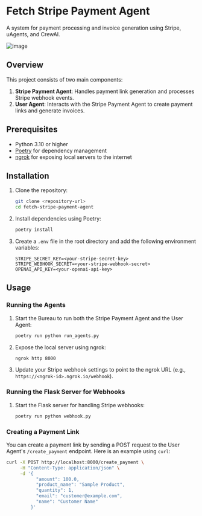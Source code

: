 # Fetch Stripe Payment Agent

A system for payment processing and invoice generation using Stripe, uAgents, and CrewAI.

![image](https://github.com/user-attachments/assets/10574242-3260-4113-9b2a-9c7b314bb7c4)


## Overview

This project consists of two main components:
1. **Stripe Payment Agent**: Handles payment link generation and processes Stripe webhook events.
2. **User Agent**: Interacts with the Stripe Payment Agent to create payment links and generate invoices.

## Prerequisites

- Python 3.10 or higher
- [Poetry](https://python-poetry.org/) for dependency management
- [ngrok](https://ngrok.com/) for exposing local servers to the internet

## Installation

1. Clone the repository:
    ```sh
    git clone <repository-url>
    cd fetch-stripe-payment-agent
    ```

2. Install dependencies using Poetry:
    ```sh
    poetry install
    ```

3. Create a `.env` file in the root directory and add the following environment variables:
    ```env
    STRIPE_SECRET_KEY=<your-stripe-secret-key>
    STRIPE_WEBHOOK_SECRET=<your-stripe-webhook-secret>
    OPENAI_API_KEY=<your-openai-api-key>
    ```

## Usage

### Running the Agents

1. Start the Bureau to run both the Stripe Payment Agent and the User Agent:
    ```sh
    poetry run python run_agents.py
    ```

2. Expose the local server using ngrok:
    ```sh
    ngrok http 8000
    ```

3. Update your Stripe webhook settings to point to the ngrok URL (e.g., `https://<ngrok-id>.ngrok.io/webhook`).

### Running the Flask Server for Webhooks

1. Start the Flask server for handling Stripe webhooks:
    ```sh
    poetry run python webhook.py
    ```

### Creating a Payment Link

You can create a payment link by sending a POST request to the User Agent's `/create_payment` endpoint. Here is an example using `curl`:

```sh
curl -X POST http://localhost:8000/create_payment \
     -H "Content-Type: application/json" \
     -d '{
           "amount": 100.0,
           "product_name": "Sample Product",
           "quantity": 1,
           "email": "customer@example.com",
           "name": "Customer Name"
         }'
```
